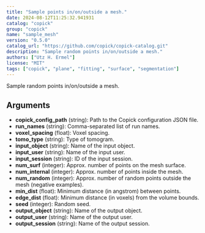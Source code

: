 ```yaml
---
title: "Sample points in/on/outside a mesh."
date: 2024-08-12T11:25:32.941931
catalog: "copick"
group: "copick"
name: "sample_mesh"
version: "0.5.0"
catalog_url: "https://github.com/copick/copick-catalog.git"
description: "Sample random points in/on/outside a mesh."
authors: ["Utz H. Ermel"]
license: "MIT"
tags: ["copick", "plane", "fitting", "surface", "segmentation"]
---
```


Sample random points in/on/outside a mesh.

## Arguments

- **copick_config_path** (string): Path to the Copick configuration JSON file.
- **run_names** (string): Comma-separated list of run names.
- **voxel_spacing** (float): Voxel spacing.
- **tomo_type** (string): Type of tomogram.
- **input_object** (string): Name of the input object.
- **input_user** (string): Name of the input user.
- **input_session** (string): ID of the input session.
- **num_surf** (integer): Approx. number of points on the mesh surface.
- **num_internal** (integer): Approx. number of points inside the mesh.
- **num_random** (integer): Approx. number of random points outside the mesh (negative examples).
- **min_dist** (float): Minimum distance (in angstrom) between points.
- **edge_dist** (float): Minimum distance (in voxels) from the volume bounds.
- **seed** (integer): Random seed.
- **output_object** (string): Name of the output object.
- **output_user** (string): Name of the output user.
- **output_session** (string): Name of the output session.

